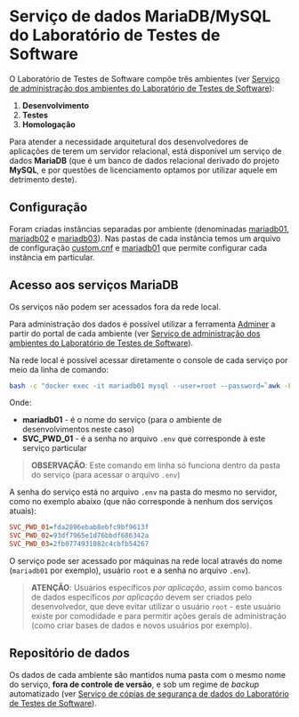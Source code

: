 # Serviço de dados **MariaDB/MySQL** do Laboratório de Testes de Software

O Laboratório de Testes de Software compõe três ambientes (ver [Serviço de administração dos ambientes do Laboratório de Testes de Software](../httpd/README.md)):

1. **Desenvolvimento**
1. **Testes**
1. **Homologação**

Para atender a necessidade arquitetural dos desenvolvedores de aplicações de terem um servidor relacional, está disponível um serviço de dados **MariaDB** (que é um banco de dados relacional derivado do projeto **MySQL**, e por questões de licenciamento optamos por utilizar aquele em detrimento deste).

## Configuração

Foram criadas instâncias separadas por ambiente (denominadas [mariadb01](./mariadb01), [mariadb02](./mariadb02) e [mariadb03](./mariadb03)). Nas pastas de cada instância temos um arquivo de configuração [custom.cnf](./mariadb02) e [mariadb01](./mariadb01/custom.cnf) que permite configurar cada instância em particular.

## Acesso aos serviços **MariaDB**

Os serviços não podem ser acessados fora da rede local.

Para administração dos dados é possível utilizar a ferramenta [Adminer](../adminer/README.md) a partir do portal de cada ambiente (ver [Serviço de administração dos ambientes do Laboratório de Testes de Software](../httpd/README.md)).

Na rede local é possível acessar diretamente o console de cada serviço por meio da linha de comando:

```bash
bash -c "docker exec -it mariadb01 mysql --user=root --password=`awk -F'=' '/SVC_PWD_01/{ printf("%s\n",$2) }' .env` -P 3306"
```

Onde:
* **mariadb01** - é o nome do serviço (para o ambiente de desenvolvimentos neste caso)
* **SVC_PWD_01** - é a senha no arquivo `.env` que corresponde à este serviço particular

> **OBSERVAÇÃO**: Este comando em linha só funciona dentro da pasta do serviço (para acessar o arquivo `.env`)

A senha do serviço está no arquivo `.env` na pasta do mesmo no servidor, como no exemplo abaixo (que não corresponde à nenhum dos serviços atuais):

```ini
SVC_PWD_01=fda2896ebab8ebfc9bf9613f
SVC_PWD_02=93df7965e1d76bbdf686342a
SVC_PWD_03=2fb0774931082c4cbfb54267
```

O serviço pode ser acessado por máquinas na rede local através do nome (`mariadb01` por exemplo), usuário `root` e a senha no arquivo `.env`).

> **ATENÇÃO**: Usuários específicos *por aplicação*, assim como bancos de dados específicos *por aplicação* devem ser criados pelo desenvolvedor, que deve evitar utilizar o usuário `root` - este usuário existe por comodidade e para permitir ações gerais de administração (como criar bases de dados e novos usuários por exemplo).

## Repositório de dados

Os dados de cada ambiente são mantidos numa pasta com o mesmo nome do serviço, **fora de controle de versão**, e sob um regime de _backup_ automatizado (ver [Serviço de cópias de segurança de dados do Laboratório de Testes de Software](../backup/README.md)).